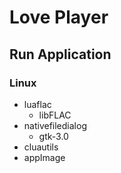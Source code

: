 # Love Player

## Run Application

### Linux

- luaflac
    - libFLAC
- nativefiledialog
    - gtk-3.0
- cluautils
- appImage
